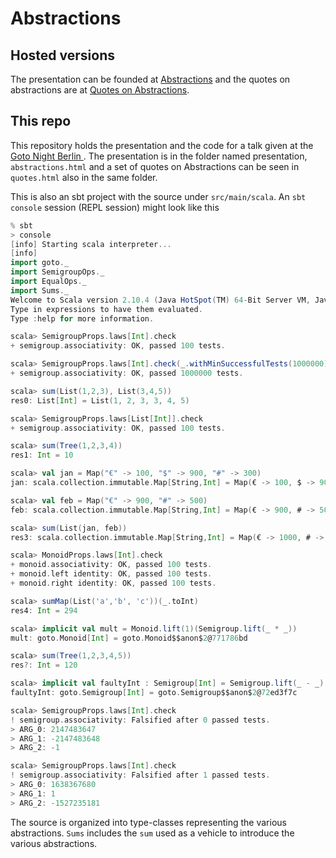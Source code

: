 # Abstractions

## Hosted versions

The presentation can be founded at [Abstractions](http://piyush.purang.net/abstr/abstractions.html?gthb) and the quotes on abstractions are  at [Quotes on Abstractions](http://piyush.purang.net/abstr/quotes.html?gthb).

## This repo

This repository holds the presentation and the code for a talk given at the [Goto Night Berlin ](https://secure.trifork.com/berlin-2014/freeevent/index.jsp?eventOID=6508). The presentation is in the folder named presentation, `abstractions.html` and a set of quotes on Abstractions can be seen in `quotes.html` also in the same folder.

This is also an sbt project with the source under `src/main/scala`. An `sbt console` session (REPL session) might look like this 


```scala 
% sbt 
> console 
[info] Starting scala interpreter...
[info] 
import goto._
import SemigroupOps._
import EqualOps._
import Sums._
Welcome to Scala version 2.10.4 (Java HotSpot(TM) 64-Bit Server VM, Java 1.7.0_55).
Type in expressions to have them evaluated.
Type :help for more information.

scala> SemigroupProps.laws[Int].check 
+ semigroup.associativity: OK, passed 100 tests.

scala> SemigroupProps.laws[Int].check(_.withMinSuccessfulTests(1000000))
+ semigroup.associativity: OK, passed 1000000 tests.

scala> sum(List(1,2,3), List(3,4,5))
res0: List[Int] = List(1, 2, 3, 3, 4, 5)

scala> SemigroupProps.laws[List[Int]].check
+ semigroup.associativity: OK, passed 100 tests.

scala> sum(Tree(1,2,3,4))
res1: Int = 10

scala> val jan = Map("€" -> 100, "$" -> 900, "#" -> 300)
jan: scala.collection.immutable.Map[String,Int] = Map(€ -> 100, $ -> 900, # -> 300)

scala> val feb = Map("€" -> 900, "#" -> 500)
feb: scala.collection.immutable.Map[String,Int] = Map(€ -> 900, # -> 500)

scala> sum(List(jan, feb))
res3: scala.collection.immutable.Map[String,Int] = Map(€ -> 1000, # -> 800, $ -> 900)

scala> MonoidProps.laws[Int].check
+ monoid.associativity: OK, passed 100 tests.
+ monoid.left identity: OK, passed 100 tests.
+ monoid.right identity: OK, passed 100 tests.

scala> sumMap(List('a','b', 'c'))(_.toInt)
res4: Int = 294

scala> implicit val mult = Monoid.lift(1)(Semigroup.lift(_ * _))
mult: goto.Monoid[Int] = goto.Monoid$$anon$2@771786bd

scala> sum(Tree(1,2,3,4,5))
res?: Int = 120

scala> implicit val faultyInt : Semigroup[Int] = Semigroup.lift(_ - _)
faultyInt: goto.Semigroup[Int] = goto.Semigroup$$anon$2@72ed3f7c

scala> SemigroupProps.laws[Int].check
! semigroup.associativity: Falsified after 0 passed tests.
> ARG_0: 2147483647
> ARG_1: -2147483648
> ARG_2: -1

scala> SemigroupProps.laws[Int].check
! semigroup.associativity: Falsified after 1 passed tests.
> ARG_0: 1638367680
> ARG_1: 1
> ARG_2: -1527235181
```



The source is organized into type-classes representing the various abstractions. `Sums` includes the `sum` used as a vehicle to introduce the various abstractions.    




